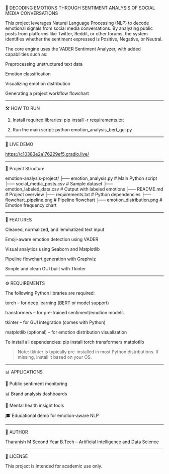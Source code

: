 🚀 DECODING EMOTIONS THROUGH SENTIMENT ANALYSIS OF SOCIAL MEDIA CONVERSATIONS

This project leverages Natural Language Processing (NLP) to decode emotional signals from social media conversations. By analyzing public posts from platforms like Twitter, Reddit, or other forums, the system identifies whether the sentiment expressed is Positive, Negative, or Neutral.

The core engine uses the VADER Sentiment Analyzer, with added capabilities such as:

Preprocessing unstructured text data

Emotion classification

Visualizing emotion distribution

Generating a project workflow flowchart



---

🛠️ HOW TO RUN

1. Install required libraries:
pip install -r requirements.txt


2. Run the main script:
python emotion_analysis_bert_gui.py




---

🔗 LIVE DEMO

 https://c10383e2a176229ef5.gradio.live/

---


📁 Project Structure

emotion-analysis-project/
├── emotion_analysis.py           # Main Python script
├── social_media_posts.csv        # Sample dataset
├── emotion_labeled_data.csv      # Output with labeled emotions
├── README.md                     # Project overview
├── requirements.txt              # Python dependencies
├── flowchart_pipeline.png        # Pipeline flowchart
├── emotion_distribution.png      # Emotion frequency chart



---

📌 FEATURES

Cleaned, normalized, and lemmatized text input

Emoji-aware emotion detection using VADER

Visual analytics using Seaborn and Matplotlib

Pipeline flowchart generation with Graphviz

Simple and clean GUI built with Tkinter



---

⚙️ REQUIREMENTS

The following Python libraries are required:

torch – for deep learning (BERT or model support)

transformers – for pre-trained sentiment/emotion models

tkinter – for GUI integration (comes with Python)

matplotlib (optional) – for emotion distribution visualization


To install all dependencies:
pip install torch transformers matplotlib

> Note: tkinter is typically pre-installed in most Python distributions. If missing, install it based on your OS.




---

📊  APPLICATIONS

🎯 Public sentiment monitoring

📊 Brand analysis dashboards

🧠 Mental health insight tools

🎓 Educational demo for emotion-aware NLP


---

👤 AUTHOR

Tharanish M
Second Year B.Tech – Artificial Intelligence and Data Science


---

📄 LICENSE

This project is intended for academic use only.

